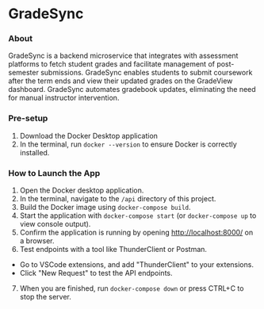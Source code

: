 # GradeSync

### About

GradeSync is a backend microservice that integrates with assessment platforms to fetch student grades and facilitate management of post-semester submissions. GradeSync enables students to submit coursework after the term ends and view their updated grades on the GradeView dashboard. GradeSync automates gradebook updates, eliminating the need for manual instructor intervention.

### Pre-setup 
1. Download the Docker Desktop application
2. In the terminal, run `docker --version` to ensure Docker is correctly installed.
### How to Launch the App

1. Open the Docker desktop application.
2. In the terminal, navigate to the `/api` directory of this project.
3. Build the Docker image using `docker-compose build`.
4. Start the application with `docker-compose start` (or `docker-compose up` to view console output).
5. Confirm the application is running by opening [http://localhost:8000/](http://localhost:8000/) on a browser.
6. Test endpoints with a tool like ThunderClient or Postman.
- Go to VSCode extensions, and add "ThunderClient" to your extensions.
- Click "New Request" to test the API endpoints.
7. When you are finished, run `docker-compose down` or press CTRL+C to stop the server.
